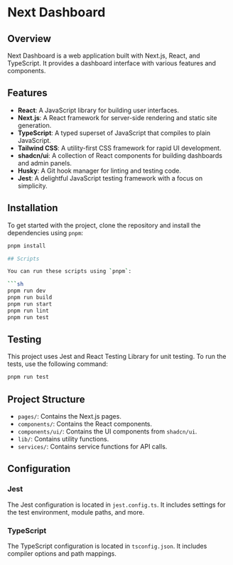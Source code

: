 # Next Dashboard

## Overview

Next Dashboard is a web application built with Next.js, React, and TypeScript. It provides a dashboard interface with various features and components.

## Features

- **React**: A JavaScript library for building user interfaces.
- **Next.js**: A React framework for server-side rendering and static site generation.
- **TypeScript**: A typed superset of JavaScript that compiles to plain JavaScript.
- **Tailwind CSS**: A utility-first CSS framework for rapid UI development.
- **shadcn/ui**: A collection of React components for building dashboards and admin panels.
- **Husky**: A Git hook manager for linting and testing code.
- **Jest**: A delightful JavaScript testing framework with a focus on simplicity.

## Installation

To get started with the project, clone the repository and install the dependencies using `pnpm`:

````sh
pnpm install

## Scripts

You can run these scripts using `pnpm`:

```sh
pnpm run dev
pnpm run build
pnpm run start
pnpm run lint
pnpm run test
````

## Testing

This project uses Jest and React Testing Library for unit testing. To run the tests, use the following command:

```sh
pnpm run test
```

## Project Structure

- `pages/`: Contains the Next.js pages.
- `components/`: Contains the React components.
- `components/ui/`: Contains the UI components from `shadcn/ui`.
- `lib/`: Contains utility functions.
- `services/`: Contains service functions for API calls.

## Configuration

### Jest

The Jest configuration is located in `jest.config.ts`. It includes settings for the test environment, module paths, and more.

### TypeScript

The TypeScript configuration is located in `tsconfig.json`. It includes compiler options and path mappings.
